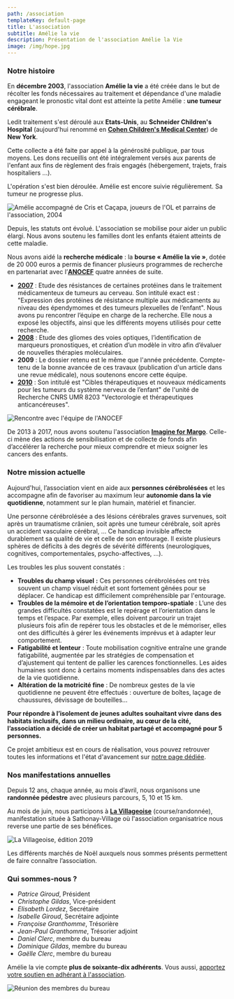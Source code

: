 ```yaml
---
path: /association
templateKey: default-page
title: L'association
subtitle: Amélie la vie
description: Présentation de l'association Amélie la Vie
image: /img/hope.jpg
---
```

### Notre histoire

En **décembre 2003**, l'association **Amélie la vie** a été créée dans le but de récolter les fonds nécessaires au traitement et dépendance d'une maladie engageant le pronostic vital dont est atteinte la petite Amélie : **une tumeur cérébrale**.

Ledit traitement s'est déroulé aux **Etats-Unis**, au **Schneider Children's Hospital** (aujourd'hui renommé en **[Cohen Children's Medical Center](https://childrenshospital.northwell.edu/)**) de **New York**.

Cette collecte a été faite par appel à la générosité publique, par tous moyens. Les dons recueillis ont été intégralement versés aux parents de l'enfant aux fins de règlement des frais engagés (hébergement, trajets, frais hospitaliers ...).

L'opération s'est bien déroulée. Amélie est encore suivie régulièrement. Sa tumeur ne progresse plus.

![Amélie accompagné de Cris et Caçapa, joueurs de l'OL et parrains de l'association, 2004](/img/amelieparrains.jpg)

Depuis, les statuts ont évolué. L'association se mobilise pour aider un public élargi. Nous avons soutenu les familles dont les enfants étaient atteints de cette maladie.

Nous avons aidé la **recherche médicale** : la **bourse « Amélie la vie »**, dotée de 20 000 euros a permis de financer plusieurs programmes de recherche en partenariat avec l’**[ANOCEF](https://www.anocef.org/)** quatre années de suite.

* **[2007](/assets/subvention_2007.pdf)** : Etude des résistances de certaines protéines dans le traitement médicamenteux de tumeurs au cerveau. Son intitulé exact est : "Expression des protéines de résistance multiple aux médicaments au niveau des épendymomes et des tumeurs plexuelles de l’enfant". Nous avons pu rencontrer l’équipe en charge de la recherche. Elle nous a exposé les objectifs, ainsi que les différents moyens utilisés pour cette recherche.
* **[2008](/assets/subvention_2008_2009.pdf)** : Etude des gliomes des voies optiques, l’identification de marqueurs pronostiques, et création d’un modèle in vitro afin d’évaluer de nouvelles thérapies moléculaires.
* **2009** : Le dossier retenu est le même que l'année précédente. Compte-tenu de la bonne avancée de ces travaux (publication d'un article dans une revue médicale), nous soutenons encore cette équipe.
* **[2010](/assets/subvention_2010.pdf)** : Son intitulé est "Cibles thérapeutiques et nouveaux médicaments pour les tumeurs du système nerveux de l’enfant" de l'unité de Recherche CNRS UMR 8203 "Vectorologie et thérapeutiques anticancéreuses".

![Rencontre avec l'équipe de l'ANOCEF](/img/anocef_rencontre.jpg)

De 2013 à 2017, nous avons soutenu l'association **[Imagine for Margo](https://imagineformargo.org/)**. Celle-ci mène des actions de sensibilisation et de collecte de fonds afin d’accélérer la recherche pour mieux comprendre et mieux soigner les cancers des enfants.

### Notre mission actuelle

Aujourd'hui, l’association vient en aide aux **personnes cérébrolésées** et les accompagne afin de favoriser au maximum leur **autonomie dans la vie quotidienne**, notamment sur le plan humain, matériel et financier.

Une personne cérébrolésée a des lésions cérébrales graves survenues, soit après un traumatisme crânien, soit après une tumeur cérébrale, soit après un accident vasculaire cérébral, ... Ce handicap invisible affecte durablement sa qualité de vie et celle de son entourage. Il existe plusieurs sphères de déficits à des degrés de sévérité différents (neurologiques, cognitives, comportementales, psycho-affectives, ...).

Les troubles les plus souvent constatés :

* **Troubles du champ visuel** **:** Ces personnes cérébrolésées ont très souvent un champ visuel réduit et sont fortement gênées pour se déplacer. Ce handicap est difficilement compréhensible par l'entourage.
* **Troubles de la mémoire et de l’orientation temporo-spatiale** : L’une des grandes difficultés constatées est le repérage et l’orientation dans le temps et l’espace. Par exemple, elles doivent parcourir un trajet plusieurs fois afin de repérer tous les obstacles et de le mémoriser, elles ont des difficultés à gérer les événements imprévus et à adapter leur comportement.
* **Fatigabilité et lenteur** : Toute mobilisation cognitive entraîne une grande fatigabilité, augmentée par les stratégies de compensation et d’ajustement qui tentent de pallier les carences fonctionnelles. Les aides humaines sont donc à certains moments indispensables dans des actes de la vie quotidienne.
* **Altération de la motricité fine** : De nombreux gestes de la vie quotidienne ne peuvent être effectués : ouverture de boîtes, laçage de chaussures, dévissage de bouteilles…

**Pour répondre à l’isolement de jeunes adultes souhaitant vivre dans des habitats inclusifs, dans un milieu ordinaire, au cœur de la cité, l’association a décidé de créer un habitat partagé et accompagné pour 5 personnes.**

Ce projet ambitieux est en cours de réalisation, vous pouvez retrouver toutes les informations et l'état d'avancement sur [notre page dédiée](/habitat-partage).

### Nos manifestations annuelles

Depuis 12 ans, chaque année, au mois d’avril, nous organisons une **randonnée pédestre** avec plusieurs parcours, 5, 10 et 15 km.

Au mois de juin, nous participons à **[La Villageoise](https://www.villageoise.net/)** (course/randonnée), manifestation située à Sathonay-Village où l'association organisatrice nous reverse une partie de ses bénéfices.

![La Villageoise, édition 2019](/img/la_villageoise.jpg)

Les différents marchés de Noël auxquels nous sommes présents permettent de faire connaître l’association.

### Qui sommes-nous ?

* *Patrice Giroud*, Président
* *Christophe Gildas*, Vice-président
* *Elisabeth Lordez*, Secrétaire
* *Isabelle Giroud*, Secrétaire adjointe
* *Françoise Granthomme*, Trésorière
* *Jean-Paul Granthomme*, Trésorier adjoint
* *Daniel Clerc*, membre du bureau
* *Dominique Gildas*, membre du bureau
* *Gaëlle Clerc*, membre du bureau

Amélie la vie compte **plus de soixante-dix adhérents**. Vous aussi, [apportez votre soutien en adhérant à l'association](/nous-soutenir).

![Réunion des membres du bureau](/img/reunion-de-bureau-750x500.jpg)